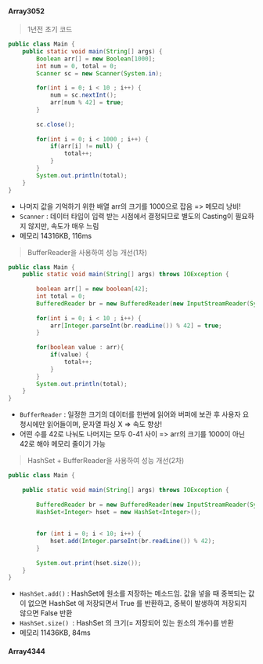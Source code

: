 #### Array3052

> 1년전 초기 코드
```java
public class Main {
	public static void main(String[] args) {
		Boolean arr[] = new Boolean[1000]; 
		int num = 0, total = 0;
		Scanner sc = new Scanner(System.in);
		
		for(int i = 0; i < 10 ; i++) {
			num = sc.nextInt();
			arr[num % 42] = true;
		}
		
		sc.close();
		
		for(int i = 0; i < 1000 ; i++) {
			if(arr[i] != null) {
				total++;
			}
		}
		System.out.println(total);	
	}
}
```
  + 나머지 값을 기억하기 위한 배열 arr의 크기를 1000으로 잡음 => 메모리 낭비!
  + `Scanner` : 데이터 타입이 입력 받는 시점에서 결정되므로 별도의 Casting이 필요하지 않지만, 속도가 매우 느림
  + 메모리 14316KB, 116ms

> BufferReader을 사용하여 성능 개선(1차)
```java
public class Main {
	public static void main(String[] args) throws IOException {
        
		boolean arr[] = new boolean[42]; 
        int total = 0;
		BufferedReader br = new BufferedReader(new InputStreamReader(System.in));
		
		for(int i = 0; i < 10 ; i++) {
			arr[Integer.parseInt(br.readLine()) % 42] = true;
		}
				
		for(boolean value : arr){
			if(value) {
                total++;
            }
		}
		System.out.println(total);	
	}
}
```
  + `BufferReader` : 일정한 크기의 데이터를 한번에 읽어와 버퍼에 보관 후 사용자 요청시에만 읽어들이며, 문자열 파싱 X => 속도 향상!
  +  어떤 수를 42로 나눠도 나머지는 모두 0-41 사이 => arr의 크기를 1000이 아닌 42로 해야 메모리 줄이기 가능

> HashSet + BufferReader을 사용하여 성능 개선(2차)
```java
public class Main {
 
	public static void main(String[] args) throws IOException {
		
		BufferedReader br = new BufferedReader(new InputStreamReader(System.in));
		HashSet<Integer> hset = new HashSet<Integer>();
 
		
		for (int i = 0; i < 10; i++) {
			hset.add(Integer.parseInt(br.readLine()) % 42);
		}
		
		System.out.print(hset.size());
	}
}
```
  + `HashSet.add()` : HashSet에 원소를 저장하는 메소드임. 값을 넣을 때 중복되는 값이 없으면 HashSet 에 저장되면서 True 를 반환하고, 중복이 발생하여 저장되지 않으면 False 반환
  + `HashSet.size() `: HashSet 의 크기(= 저장되어 있는 원소의 개수)를 반환
  + 메모리 11436KB, 84ms
  
#### Array4344
